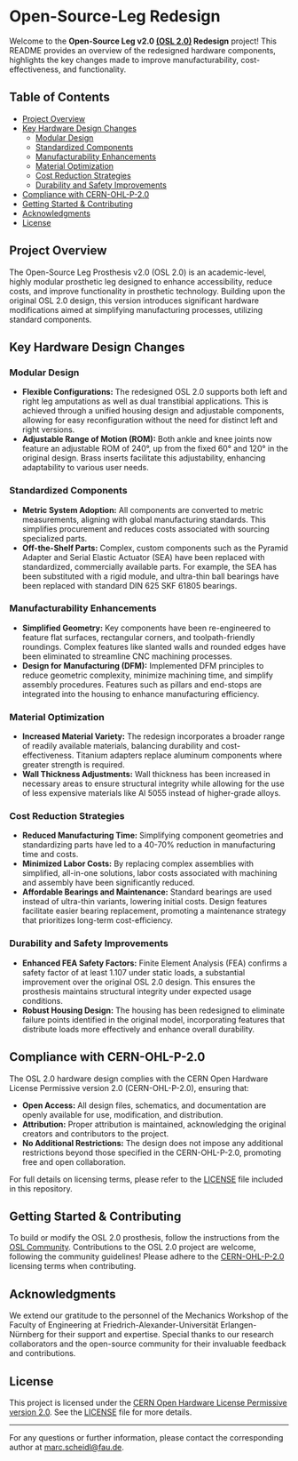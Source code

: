 # Open-Source-Leg Redesign

Welcome to the **Open-Source Leg v2.0 [(OSL 2.0)](https://www.opensourceleg.org/) Redesign** project! This README provides an overview of the redesigned hardware components, highlights the key changes made to improve manufacturability, cost-effectiveness, and functionality.

## Table of Contents

- [Project Overview](#project-overview)
- [Key Hardware Design Changes](#key-hardware-design-changes)
  - [Modular Design](#modular-design)
  - [Standardized Components](#standardized-components)
  - [Manufacturability Enhancements](#manufacturability-enhancements)
  - [Material Optimization](#material-optimization)
  - [Cost Reduction Strategies](#cost-reduction-strategies)
  - [Durability and Safety Improvements](#durability-and-safety-improvements)
- [Compliance with CERN-OHL-P-2.0](#compliance-with-cern-ohl-p-20)
- [Getting Started & Contributing](#getting-started--contributing)
- [Acknowledgments](#acknowledgments)
- [License](#license)

## Project Overview

The Open-Source Leg Prosthesis v2.0 (OSL 2.0) is an academic-level, highly modular prosthetic leg designed to enhance accessibility, reduce costs, and improve functionality in prosthetic technology. Building upon the original OSL 2.0 design, this version introduces significant hardware modifications aimed at simplifying manufacturing processes, utilizing standard components.

## Key Hardware Design Changes

### Modular Design

- **Flexible Configurations:** The redesigned OSL 2.0 supports both left and right leg amputations as well as dual transtibial applications. This is achieved through a unified housing design and adjustable components, allowing for easy reconfiguration without the need for distinct left and right versions.
- **Adjustable Range of Motion (ROM):** Both ankle and knee joints now feature an adjustable ROM of 240°, up from the fixed 60° and 120° in the original design. Brass inserts facilitate this adjustability, enhancing adaptability to various user needs.

### Standardized Components

- **Metric System Adoption:** All components are converted to metric measurements, aligning with global manufacturing standards. This simplifies procurement and reduces costs associated with sourcing specialized parts.
- **Off-the-Shelf Parts:** Complex, custom components such as the Pyramid Adapter and Serial Elastic Actuator (SEA) have been replaced with standardized, commercially available parts. For example, the SEA has been substituted with a rigid module, and ultra-thin ball bearings have been replaced with standard DIN 625 SKF 61805 bearings.

### Manufacturability Enhancements

- **Simplified Geometry:** Key components have been re-engineered to feature flat surfaces, rectangular corners, and toolpath-friendly roundings. Complex features like slanted walls and rounded edges have been eliminated to streamline CNC machining processes.
- **Design for Manufacturing (DFM):** Implemented DFM principles to reduce geometric complexity, minimize machining time, and simplify assembly procedures. Features such as pillars and end-stops are integrated into the housing to enhance manufacturing efficiency.

### Material Optimization

- **Increased Material Variety:** The redesign incorporates a broader range of readily available materials, balancing durability and cost-effectiveness. Titanium adapters replace aluminum components where greater strength is required.
- **Wall Thickness Adjustments:** Wall thickness has been increased in necessary areas to ensure structural integrity while allowing for the use of less expensive materials like Al 5055 instead of higher-grade alloys.

### Cost Reduction Strategies

- **Reduced Manufacturing Time:** Simplifying component geometries and standardizing parts have led to a 40-70% reduction in manufacturing time and costs.
- **Minimized Labor Costs:** By replacing complex assemblies with simplified, all-in-one solutions, labor costs associated with machining and assembly have been significantly reduced.
- **Affordable Bearings and Maintenance:** Standard bearings are used instead of ultra-thin variants, lowering initial costs. Design features facilitate easier bearing replacement, promoting a maintenance strategy that prioritizes long-term cost-efficiency.

### Durability and Safety Improvements

- **Enhanced FEA Safety Factors:** Finite Element Analysis (FEA) confirms a safety factor of at least 1.107 under static loads, a substantial improvement over the original OSL 2.0 design. This ensures the prosthesis maintains structural integrity under expected usage conditions.
- **Robust Housing Design:** The housing has been redesigned to eliminate failure points identified in the original model, incorporating features that distribute loads more effectively and enhance overall durability.

## Compliance with CERN-OHL-P-2.0

The OSL 2.0 hardware design complies with the CERN Open Hardware License Permissive version 2.0 (CERN-OHL-P-2.0), ensuring that:

- **Open Access:** All design files, schematics, and documentation are openly available for use, modification, and distribution.
- **Attribution:** Proper attribution is maintained, acknowledging the original creators and contributors to the project.
- **No Additional Restrictions:** The design does not impose any additional restrictions beyond those specified in the CERN-OHL-P-2.0, promoting free and open collaboration.

For full details on licensing terms, please refer to the [LICENSE](LICENSE) file included in this repository.

## Getting Started & Contributing

To build or modify the OSL 2.0 prosthesis, follow the instructions from the [OSL Community](https://www.opensourceleg.org/).
Contributions to the OSL 2.0 project are welcome, following the community guidelines!
Please adhere to the [CERN-OHL-P-2.0](https://www.ohwr.org/project/cernohl) licensing terms when contributing.

## Acknowledgments

We extend our gratitude to the personnel of the Mechanics Workshop of the Faculty of Engineering at Friedrich-Alexander-Universität Erlangen-Nürnberg for their support and expertise. Special thanks to our research collaborators and the open-source community for their invaluable feedback and contributions.

## License

This project is licensed under the [CERN Open Hardware License Permissive version 2.0](https://www.ohwr.org/project/cernohl). See the [LICENSE](LICENSE) file for more details.

---

For any questions or further information, please contact the corresponding author at [marc.scheidl@fau.de](mailto:marc.scheidl@fau.de).
